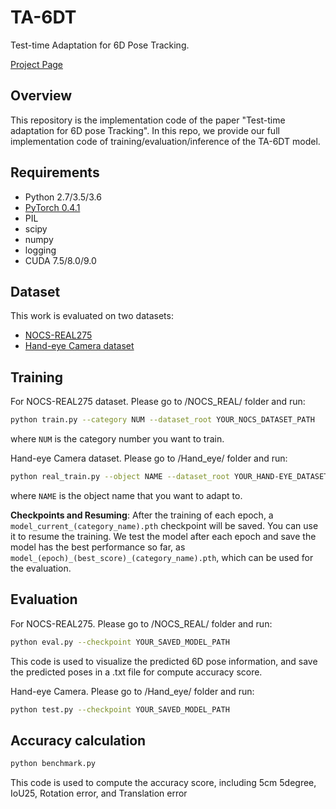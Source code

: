 # TA-6DT  
Test-time Adaptation for 6D Pose Tracking.

[Project Page](https://bartektian.github.io/TA-6DT.html) 


## Overview
This repository is the implementation code of the paper "Test-time adaptation for 6D pose Tracking".
In this repo, we provide our full implementation code of training/evaluation/inference of the TA-6DT model.

## Requirements

* Python 2.7/3.5/3.6
* [PyTorch 0.4.1](https://pytorch.org/) 
* PIL
* scipy
* numpy
* logging
* CUDA 7.5/8.0/9.0

## Dataset

This work is evaluated on two datasets:
* [NOCS-REAL275](https://github.com/hughw19/NOCS_CVPR2019)
* [Hand-eye Camera dataset](https://zenodo.org/record/8172205)



## Training
For NOCS-REAL275 dataset. Please go to /NOCS_REAL/ folder and run:
```bash
python train.py --category NUM --dataset_root YOUR_NOCS_DATASET_PATH
```
where `NUM` is the category number you want to train.


Hand-eye Camera dataset. Please go to /Hand_eye/ folder and run:
```bash
python real_train.py --object NAME --dataset_root YOUR_HAND-EYE_DATASET_PATH --chechpoint YOUR_SAVED_MODEL_PATH
```
where `NAME` is the object name that you want to adapt to.

**Checkpoints and Resuming**: 
After the training of each epoch, a `model_current_(category_name).pth` checkpoint will be saved. 
You can use it to resume the training. 
We test the model after each epoch and save the model has the best performance so far, as `model_(epoch)_(best_score)_(category_name).pth`, which can be used for the evaluation.

## Evaluation
For NOCS-REAL275. Please go to /NOCS_REAL/ folder and run:
```bash
python eval.py --checkpoint YOUR_SAVED_MODEL_PATH
```
This code is used to visualize the predicted 6D pose information, and save the predicted poses in a .txt file for compute accuracy score. 


Hand-eye Camera. Please go to /Hand_eye/ folder and run:
```bash
python test.py --checkpoint YOUR_SAVED_MODEL_PATH
```

## Accuracy calculation
```bash
python benchmark.py
```
This code is used to compute the accuracy score, including 5cm 5degree, IoU25, Rotation error, and Translation error

